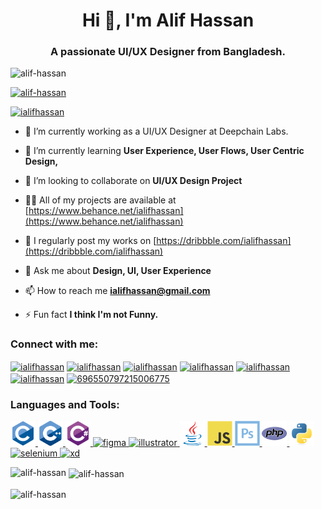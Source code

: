 <h1 align="center">Hi 👋, I'm Alif Hassan</h1>
<h3 align="center">A passionate UI/UX Designer from Bangladesh.</h3>

<p align="left"> <img src="https://komarev.com/ghpvc/?username=alif-hassan&label=Profile%20views&color=0e75b6&style=flat" alt="alif-hassan" /> </p>

<p align="left"> <a href="https://github.com/ryo-ma/github-profile-trophy"><img src="https://github-profile-trophy.vercel.app/?username=alif-hassan" alt="alif-hassan" /></a> </p>

<p align="left"> <a href="https://twitter.com/ialifhassan" target="blank"><img src="https://img.shields.io/twitter/follow/ialifhassan?logo=twitter&style=for-the-badge" alt="ialifhassan" /></a> </p>

- 🔭 I’m currently working as a UI/UX Designer at Deepchain Labs.

- 🌱 I’m currently learning **User Experience, User Flows, User Centric Design,**

- 👯 I’m looking to collaborate on **UI/UX Design Project**

- 👨‍💻 All of my projects are available at [https://www.behance.net/ialifhassan](https://www.behance.net/ialifhassan)

- 📝 I regularly post my works on [https://dribbble.com/ialifhassan](https://dribbble.com/ialifhassan)

- 💬 Ask me about **Design, UI, User Experience**

- 📫 How to reach me **ialifhassan@gmail.com**

- ⚡ Fun fact **I think I'm not Funny.**

<h3 align="left">Connect with me:</h3>
<p align="left">
<a href="https://twitter.com/ialifhassan" target="blank"><img align="center" src="https://raw.githubusercontent.com/rahuldkjain/github-profile-readme-generator/master/src/images/icons/Social/twitter.svg" alt="ialifhassan" height="30" width="40" /></a>
<a href="https://linkedin.com/in/ialifhassan" target="blank"><img align="center" src="https://raw.githubusercontent.com/rahuldkjain/github-profile-readme-generator/master/src/images/icons/Social/linked-in-alt.svg" alt="ialifhassan" height="30" width="40" /></a>
<a href="https://fb.com/ialifhassan" target="blank"><img align="center" src="https://raw.githubusercontent.com/rahuldkjain/github-profile-readme-generator/master/src/images/icons/Social/facebook.svg" alt="ialifhassan" height="30" width="40" /></a>
<a href="https://instagram.com/ialifhassan" target="blank"><img align="center" src="https://raw.githubusercontent.com/rahuldkjain/github-profile-readme-generator/master/src/images/icons/Social/instagram.svg" alt="ialifhassan" height="30" width="40" /></a>
<a href="https://dribbble.com/ialifhassan" target="blank"><img align="center" src="https://raw.githubusercontent.com/rahuldkjain/github-profile-readme-generator/master/src/images/icons/Social/dribbble.svg" alt="ialifhassan" height="30" width="40" /></a>
<a href="https://www.behance.net/ialifhassan" target="blank"><img align="center" src="https://raw.githubusercontent.com/rahuldkjain/github-profile-readme-generator/master/src/images/icons/Social/behance.svg" alt="ialifhassan" height="30" width="40" /></a>
<a href="https://discord.gg/696550797215006775" target="blank"><img align="center" src="https://raw.githubusercontent.com/rahuldkjain/github-profile-readme-generator/master/src/images/icons/Social/discord.svg" alt="696550797215006775" height="30" width="40" /></a>
</p>

<h3 align="left">Languages and Tools:</h3>
<p align="left"> <a href="https://www.cprogramming.com/" target="_blank" rel="noreferrer"> <img src="https://raw.githubusercontent.com/devicons/devicon/master/icons/c/c-original.svg" alt="c" width="40" height="40"/> </a> <a href="https://www.w3schools.com/cpp/" target="_blank" rel="noreferrer"> <img src="https://raw.githubusercontent.com/devicons/devicon/master/icons/cplusplus/cplusplus-original.svg" alt="cplusplus" width="40" height="40"/> </a> <a href="https://www.w3schools.com/cs/" target="_blank" rel="noreferrer"> <img src="https://raw.githubusercontent.com/devicons/devicon/master/icons/csharp/csharp-original.svg" alt="csharp" width="40" height="40"/> </a> <a href="https://www.figma.com/" target="_blank" rel="noreferrer"> <img src="https://www.vectorlogo.zone/logos/figma/figma-icon.svg" alt="figma" width="40" height="40"/> </a> <a href="https://www.adobe.com/in/products/illustrator.html" target="_blank" rel="noreferrer"> <img src="https://www.vectorlogo.zone/logos/adobe_illustrator/adobe_illustrator-icon.svg" alt="illustrator" width="40" height="40"/> </a> <a href="https://www.java.com" target="_blank" rel="noreferrer"> <img src="https://raw.githubusercontent.com/devicons/devicon/master/icons/java/java-original.svg" alt="java" width="40" height="40"/> </a> <a href="https://developer.mozilla.org/en-US/docs/Web/JavaScript" target="_blank" rel="noreferrer"> <img src="https://raw.githubusercontent.com/devicons/devicon/master/icons/javascript/javascript-original.svg" alt="javascript" width="40" height="40"/> </a> <a href="https://www.photoshop.com/en" target="_blank" rel="noreferrer"> <img src="https://raw.githubusercontent.com/devicons/devicon/master/icons/photoshop/photoshop-line.svg" alt="photoshop" width="40" height="40"/> </a> <a href="https://www.php.net" target="_blank" rel="noreferrer"> <img src="https://raw.githubusercontent.com/devicons/devicon/master/icons/php/php-original.svg" alt="php" width="40" height="40"/> </a> <a href="https://www.python.org" target="_blank" rel="noreferrer"> <img src="https://raw.githubusercontent.com/devicons/devicon/master/icons/python/python-original.svg" alt="python" width="40" height="40"/> </a> <a href="https://www.selenium.dev" target="_blank" rel="noreferrer"> <img src="https://raw.githubusercontent.com/detain/svg-logos/780f25886640cef088af994181646db2f6b1a3f8/svg/selenium-logo.svg" alt="selenium" width="40" height="40"/> </a> <a href="https://www.adobe.com/products/xd.html" target="_blank" rel="noreferrer"> <img src="https://cdn.worldvectorlogo.com/logos/adobe-xd.svg" alt="xd" width="40" height="40"/> </a> </p>

<p><img align="left" src="https://github-readme-stats.vercel.app/api/top-langs?username=alif-hassan&show_icons=true&locale=en&layout=compact" alt="alif-hassan" /></p>

<p>&nbsp;<img align="center" src="https://github-readme-stats.vercel.app/api?username=alif-hassan&show_icons=true&locale=en" alt="alif-hassan" /></p>

<p><img align="center" src="https://github-readme-streak-stats.herokuapp.com/?user=alif-hassan&" alt="alif-hassan" /></p>
